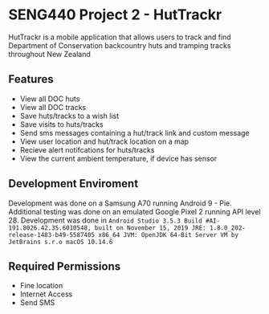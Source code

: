 # SENG440 Project 2 - HutTrackr
HutTrackr is a mobile application that allows users to track and find Department of Conservation backcountry huts and tramping tracks throughout New Zealand

## Features
- View all DOC huts
- View all DOC tracks
- Save huts/tracks to a wish list
- Save visits to huts/tracks
- Send sms messages containing a hut/track link and custom message
- View user location and hut/track location on a map
- Recieve alert notifcations for huts/tracks
- View the current ambient temperature, if device has sensor

## Development Enviroment
Development was done on a Samsung A70 running Android 9 - Pie. Additional testing was done on an emulated Google Pixel 2 running API level 28. 
Development was done in 
`Android Studio 3.5.3
Build #AI-191.8026.42.35.6010548, built on November 15, 2019
JRE: 1.8.0_202-release-1483-b49-5587405 x86_64
JVM: OpenJDK 64-Bit Server VM by JetBrains s.r.o
macOS 10.14.6`

## Required Permissions
- Fine location
- Internet Access
- Send SMS